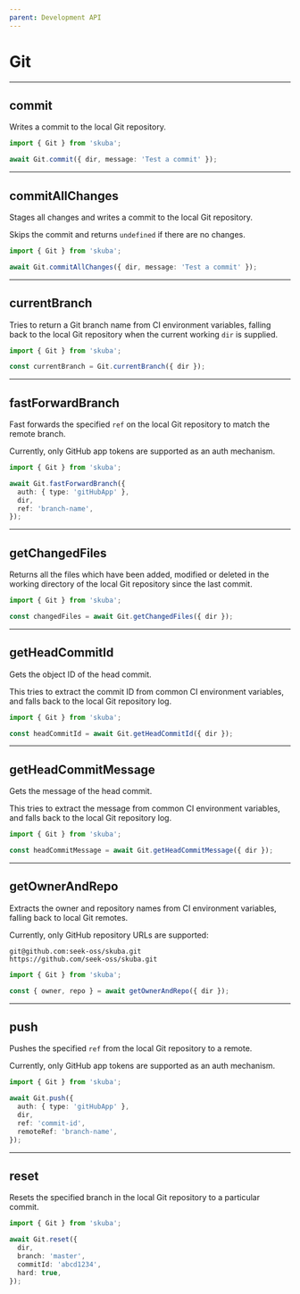 ```yaml
---
parent: Development API
---
```


# Git

---

## commit

Writes a commit to the local Git repository.

```typescript
import { Git } from 'skuba';

await Git.commit({ dir, message: 'Test a commit' });
```

---

## commitAllChanges

Stages all changes and writes a commit to the local Git repository.

Skips the commit and returns `undefined` if there are no changes.

```typescript
import { Git } from 'skuba';

await Git.commitAllChanges({ dir, message: 'Test a commit' });
```

---

## currentBranch

Tries to return a Git branch name from CI environment variables,
falling back to the local Git repository when the current working `dir` is supplied.

```typescript
import { Git } from 'skuba';

const currentBranch = Git.currentBranch({ dir });
```

---

## fastForwardBranch

Fast forwards the specified `ref` on the local Git repository to match the remote branch.

Currently, only GitHub app tokens are supported as an auth mechanism.

```typescript
import { Git } from 'skuba';

await Git.fastForwardBranch({
  auth: { type: 'gitHubApp' },
  dir,
  ref: 'branch-name',
});
```

---

## getChangedFiles

Returns all the files which have been added, modified or deleted in the working directory of the local Git repository since the last commit.

```typescript
import { Git } from 'skuba';

const changedFiles = await Git.getChangedFiles({ dir });
```

---

## getHeadCommitId

Gets the object ID of the head commit.

This tries to extract the commit ID from common CI environment variables,
and falls back to the local Git repository log.

```typescript
import { Git } from 'skuba';

const headCommitId = await Git.getHeadCommitId({ dir });
```

---

## getHeadCommitMessage

Gets the message of the head commit.

This tries to extract the message from common CI environment variables,
and falls back to the local Git repository log.

```typescript
import { Git } from 'skuba';

const headCommitMessage = await Git.getHeadCommitMessage({ dir });
```

---

## getOwnerAndRepo

Extracts the owner and repository names from CI environment variables,
falling back to local Git remotes.

Currently, only GitHub repository URLs are supported:

```console
git@github.com:seek-oss/skuba.git
https://github.com/seek-oss/skuba.git
```

```typescript
import { Git } from 'skuba';

const { owner, repo } = await getOwnerAndRepo({ dir });
```

---

## push

Pushes the specified `ref` from the local Git repository to a remote.

Currently, only GitHub app tokens are supported as an auth mechanism.

```typescript
import { Git } from 'skuba';

await Git.push({
  auth: { type: 'gitHubApp' },
  dir,
  ref: 'commit-id',
  remoteRef: 'branch-name',
});
```

---

## reset

Resets the specified branch in the local Git repository to a particular commit.

```typescript
import { Git } from 'skuba';

await Git.reset({
  dir,
  branch: 'master',
  commitId: 'abcd1234',
  hard: true,
});
```
